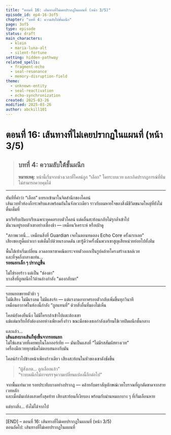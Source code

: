 ```yaml
---
title: "ตอนที่ 16: เส้นทางที่ไม่เคยปรากฏในแผนที่ (หน้า 3/5)"
episode_id: ep4-16-3of5
chapter: "บทที่ 4: ความลับใต้ชั้นผนึก"
page: 3of5
type: episode
status: draft
main_characters:
  - klein
  - maria-luna-alt
  - silent-fortune
setting: hidden-pathway
related_spells:
  - fragment-echo
  - seal-resonance
  - memory-disruption-field
theme:
  - unknown-entity
  - seal-reactivation
  - echo-synchronization
created: 2025-03-26
modified: 2025-03-26
author: abckill101
---
```



# ตอนที่ 16: เส้นทางที่ไม่เคยปรากฏในแผนที่ (หน้า 3/5)  
> ## บทที่ 4: ความลับใต้ชั้นผนึก  
> **หมายเหตุ:** หน้านี้เริ่มจากช่วงเวลาที่ไคลน์ถูก "เลือก" โดยระบบเวท และเกิดปรากฏการณ์ที่ทีมไม่สามารถควบคุมได้

---

ทันทีที่คำว่า “เลือก” แทรกเข้ามาในจิตสำนึกของไคลน์  
เส้นเวททั่วห้องก็กระพริบแสงพร้อมกันในจังหวะเดียว ราวกับลมหายใจของสิ่งมีชีวิตขนาดใหญ่ที่ยังไม่ตื่นเต็มที่

มาเรียรีบเปิดบาเรียเฉพาะบุคคลรอบตัวไคลน์ แต่คลื่นสะท้อนกลับไม่รุกล้ำเข้าไป  
มันวนอยู่รอบตัวเขาอย่างเชื่องช้า — เหมือนวิเคราะห์ หรือเฝ้าดู

"สภาพเวทนี่... เหมือนสิ่งที่ Guardian เจอในตอนทดลอง Echo Core ครั้งแรกเลย"  
เสียงของรูดี้แผ่วเบา แต่เต็มไปด้วยแรงกดดัน เขารู้ดีว่าครั้งนั้นพวกเขาสูญเสียหน่วยย่อยไปทั้งทีม

พื้นใต้เท้าเริ่มเปลี่ยน ลวดลายเรขาคณิตกระจายตัวออกเป็นรูปคล้ายโครงสร้างเซลล์เวท  
และที่จุดกึ่งกลางแท่น...  
**รอยแยกเล็ก ๆ ปรากฏขึ้น**

ไม่ใช่รอยร้าว แต่เป็น "ช่องตา"  
บางสิ่งที่ถูกผนึกไว้ด้านล่างกำลัง "มองกลับมา"

---

รอยแยกขยายตัวช้า ๆ  
ไม่มีเสียง ไม่มีแรงลม ไม่มีแสงจ้า — แต่แรงกดอากาศรอบตัวกลับเพิ่มขึ้นทุกวินาที  
เหมือนอากาศในห้องนี้กำลัง “ถูกแทนที่” ด้วยสิ่งอื่นที่มองไม่เห็น

ไคลน์ยังคงยืนนิ่ง ไม่มีใครกล้าเข้าไปแตะต้องเขา  
แม้แต่มาเรียก็ยังต้องถอยห่างเพียงครึ่งก้าว ขณะมือของเธอกำลังเตรียมใช้เวทปิดผนึกชั้นกลาง

และแล้ว...  
**เส้นแสงบางเส้นก็พุ่งขึ้นจากรอยแยก**  
ไม่ใช่แสงเวทที่เคยพบในโลกออร์เทีย — มันเป็นแสงที่ “ไม่มีรสสัมผัสทางเวท”  
เครื่องมือเวททุกชนิดไม่ตอบสนองกับมัน

ไคลน์ก้าวไปข้างหน้าเพียงก้าวเดียว เสียงสะท้อนในหัวของเขาดังชัดขึ้น

> “ผู้สังเกต… ถูกเลือกแล้ว”  
> “ระบบผนึกไม่อาจบรรจุความเปลี่ยนแปลงนี้อีกต่อไป”

จากพื้นแท่นเวท รอยประทับบางอย่างปรากฏ — คล้ายกับตราสัญลักษณ์เวทโบราณที่ถูกตัดขาดจากสายเวทหลัก  
และเมื่อมันเปล่งแสงครั้งสุดท้าย เสียงสะท้อนก็เงียบลง พร้อมกับม่านหมอกบาง ๆ ที่เริ่มเลือนหาย

แต่บางสิ่ง... ยังไม่ได้จากไป

---

[END] – ตอนที่ 16: เส้นทางที่ไม่เคยปรากฏในแผนที่ (หน้า 3/5)  
ตอนถัดไป: เส้นทางที่ไม่เคยปรากฏในแผนที่
